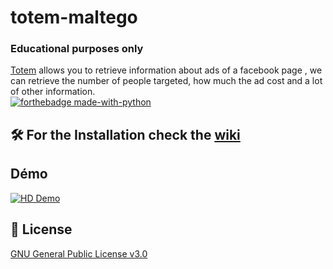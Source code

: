 # totem-maltego
### Educational purposes only
[Totem](https://github.com/megadose/facebook_totem) allows you to retrieve information about ads of a facebook page , we can retrieve the number of people targeted, how much the ad cost and a lot of other information.   
[![forthebadge made-with-python](http://ForTheBadge.com/images/badges/made-with-python.svg)](https://www.python.org/)

## 🛠️ For the Installation check the [wiki](https://github.com/megadose/totem-maltego/wiki/Installation)  
## Démo  
[![HD Demo](https://i.giphy.com/media/RLtpgYFjdX5QjLFik2/source.gif)](https://github.com/megadose/gif-demo/raw/master/opti.mp4)

## 📝 License
[GNU General Public License v3.0](https://www.gnu.org/licenses/gpl-3.0.fr.html)
